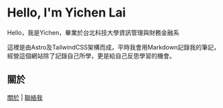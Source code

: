 # Hello, I'm Yichen Lai

Hello，我是Yichen，畢業於台北科技大學資訊管理與財務金融系

這裡是由Astro及TailwindCSS架構而成，平時我會用Markdown記錄我的筆記，經營這個網站除了記錄自己所學，更是給自己反思學習的機會。

## 關於

[關於](/about) | [聯絡我](mailto:me@yichenlai.com)